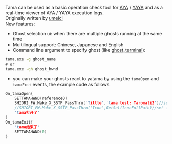 Tama can be used as a basic operation check tool for [AYA](http://umeici.onjn.jp/) / [YAYA](https://github.com/ponapalt/yaya-shiori) and as a real-time viewer of AYA / YAYA execution logs.  
Originally written by [umeici](http://umeici.onjn.jp/)  
New features:  
- Ghost selection ui: when there are multiple ghosts running at the same time  
- Multilingual support: Chinese, Japanese and English
- Command line argument to specify ghost (like [ghost_terminal](https://github.com/Taromati2/ghost_terminal)):  
```bat
tama.exe -g ghost_name
# or
tama.exe -gh ghost_hwnd
```
- you can make your ghosts react to yatama by using the `tamaOpen` and `tamaExit` events, the example code as follows  
```c
On_tamaOpen{
    SETTAMAHWND(reference0)
    SHIORI_FW.Make_X_SSTP_PassThru('Tittle','tama test: Taromati2')//set tittle
    //SHIORI_FW.Make_X_SSTP_PassThru('Icon',GetSelfIconFullPath)//set icon if y want
    'tama打开了'
}
On_tamaExit{
    'tama结束了'
    SETTAMAHWND(0)
}
```
